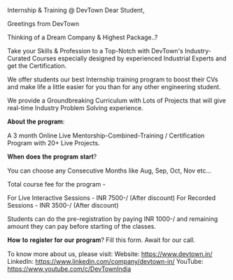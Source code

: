 



Internship & Training @ DevTown
Dear Student,

Greetings from DevTown

Thinking of a Dream Company & Highest Package..?

Take your Skills & Profession to a Top-Notch with DevTown's Industry-Curated Courses especially designed by experienced Industrial Experts and get the Certification.

We offer students our best Internship training program to boost their CVs and make life a little easier for you than for any other engineering student.

We provide a Groundbreaking Curriculum with Lots of Projects that will give real-time Industry Problem Solving experience.

𝐀𝐛𝐨𝐮𝐭 𝐭𝐡𝐞 𝐩𝐫𝐨𝐠𝐫𝐚𝐦:

A 3 month Online Live Mentorship-Combined-Training / Certification Program with 20+ Live Projects. 

𝐖𝐡𝐞𝐧 𝐝𝐨𝐞𝐬 𝐭𝐡𝐞 𝐩𝐫𝐨𝐠𝐫𝐚𝐦 𝐬𝐭𝐚𝐫𝐭?

You can choose any Consecutive Months like Aug, Sep, Oct, Nov etc...


Total course fee for the program -

For Live Interactive Sessions - INR  7500-/ (After discount)
For Recorded Sessions - INR  3500-/ (After discount)  

Students can do the pre-registration by paying INR 1000-/ and remaining amount they can pay before starting of the classes.

𝐇𝐨𝐰 𝐭𝐨 𝐫𝐞𝐠𝐢𝐬𝐭𝐞𝐫 𝐟𝐨𝐫 𝐨𝐮𝐫 𝐩𝐫𝐨𝐠𝐫𝐚𝐦?
Fill this form. Await for our call.


To know more about us, please visit:
Website: https://www.devtown.in/
LinkedIn: https://www.linkedin.com/company/devtown-in/
YouTube: https://www.youtube.com/c/DevTownIndia

